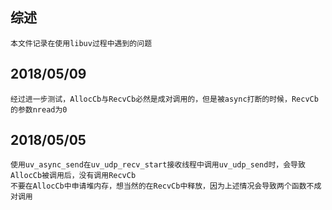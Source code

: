 ## 综述
	
	本文件记录在使用libuv过程中遇到的问题

## 2018/05/09

	经过进一步测试，AllocCb与RecvCb必然是成对调用的，但是被async打断的时候，RecvCb的参数nread为0

## 2018/05/05
	
	使用uv_async_send在uv_udp_recv_start接收线程中调用uv_udp_send时，会导致AllocCb被调用后，没有调用RecvCb
	不要在AllocCb中申请堆内存，想当然的在RecvCb中释放，因为上述情况会导致两个函数不成对调用
